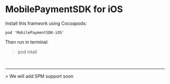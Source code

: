 # MobilePaymentSDK for iOS

Install this framwork using Cocoapods:

```pod 'MobilePaymentSDK-iOS'```

Then run in terminal:
> pod intall

<br/>
<hr/>
> We will add SPM support soon

